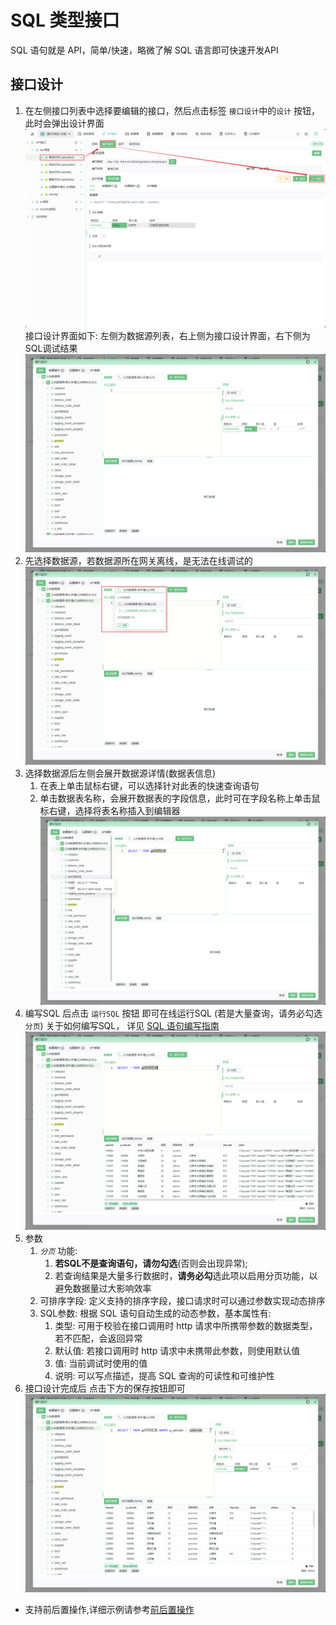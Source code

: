 # SQL 类型接口

SQL 语句就是 API，简单/快速，略微了解 SQL 语言即可快速开发API

## 接口设计

1. 在左侧接口列表中选择要编辑的接口，然后点击标签 `接口设计`中的`设计` 按钮，此时会弹出设计界面
![alt text](./images/s_2025-01-03_09-34-36.png)
接口设计界面如下: 左侧为数据源列表，右上侧为接口设计界面，右下侧为SQL调试结果
![alt text](./images/s_2025-01-03_09-53-59.png)
2. 先选择数据源，若数据源所在网关离线，是无法在线调试的
![alt text](./images/s_2025-01-03_09-59-11.png)
3. 选择数据源后左侧会展开数据源详情(数据表信息)
   1. 在表上单击鼠标右键，可以选择针对此表的快速查询语句
   2. 单击数据表名称，会展开数据表的字段信息，此时可在字段名称上单击鼠标右键，选择将表名称插入到编辑器
   ![alt text](./images/s_2025-01-03_10-00-04.png)
4. 编写SQL 后点击 `运行SQL` 按钮 即可在线运行SQL (若是大量查询，请务必勾选 `分页`)
   关于如何编写SQL， 详见 [SQL 语句编写指南](../../../050@语法指南/0010@SQL语句.md)
![alt text](./images/s_2025-01-03_10-02-24.png)
5. 参数
   1. *`分页`* 功能:  
      1. **若SQL不是查询语句，请勿勾选**(否则会出现异常);
      2. 若查询结果是大量多行数据时，**请务必勾**选此项以启用分页功能，以避免数据量过大影响效率
   2. 可排序字段: 定义支持的排序字段，接口请求时可以通过参数实现动态排序
   3. SQL参数: 根据 SQL 语句自动生成的动态参数，基本属性有:
      1. 类型: 可用于校验在接口调用时 http 请求中所携带参数的数据类型，若不匹配，会返回异常
      2. 默认值: 若接口调用时 http 请求中未携带此参数，则使用默认值
      3. 值: 当前调试时使用的值
      4. 说明: 可以写点描述，提高 SQL 查询的可读性和可维护性
6. 接口设计完成后 点击下方的保存按钮即可
![alt text](./images/s_2025-01-03_10-08-48.png)

* 支持前后置操作,详细示例请参考[前后置操作](../../../040@前后置操作/010@功能简介/功能简介.md)
